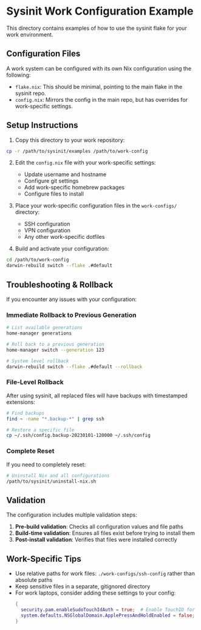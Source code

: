 # Sysinit Work Configuration Example

This directory contains examples of how to use the sysinit flake for your work environment.

## Configuration Files

A work system can be configured with its own Nix configuration using the following:

- `flake.nix`: This should be minimal, pointing to the main flake in the sysinit repo.
- `config.nix`: Mirrors the config in the main repo, but has overrides for work-specific settings.

## Setup Instructions

1. Copy this directory to your work repository:

```bash
cp -r /path/to/sysinit/examples /path/to/work-config
```

2. Edit the `config.nix` file with your work-specific settings:
   - Update username and hostname
   - Configure git settings
   - Add work-specific homebrew packages
   - Configure files to install

3. Place your work-specific configuration files in the `work-configs/` directory:
   - SSH configuration
   - VPN configuration
   - Any other work-specific dotfiles

4. Build and activate your configuration:

```bash
cd /path/to/work-config
darwin-rebuild switch --flake .#default
```

## Troubleshooting & Rollback

If you encounter any issues with your configuration:

### Immediate Rollback to Previous Generation

```bash
# List available generations
home-manager generations

# Roll back to a previous generation
home-manager switch --generation 123

# System level rollback
darwin-rebuild switch --flake .#default --rollback
```

### File-Level Rollback

After using sysinit, all replaced files will have backups with timestamped extensions:

```bash
# Find backups
find ~ -name "*.backup-*" | grep ssh

# Restore a specific file
cp ~/.ssh/config.backup-20230101-120000 ~/.ssh/config
```

### Complete Reset

If you need to completely reset:

```bash
# Uninstall Nix and all configurations
/path/to/sysinit/uninstall-nix.sh
```

## Validation

The configuration includes multiple validation steps:

1. **Pre-build validation**: Checks all configuration values and file paths
2. **Build-time validation**: Ensures all files exist before trying to install them
3. **Post-install validation**: Verifies that files were installed correctly

## Work-Specific Tips

- Use relative paths for work files: `./work-configs/ssh-config` rather than absolute paths
- Keep sensitive files in a separate, gitignored directory
- For work laptops, consider adding these settings to your config:
  ```nix
  {
    security.pam.enableSudoTouchIdAuth = true;  # Enable TouchID for sudo
    system.defaults.NSGlobalDomain.ApplePressAndHoldEnabled = false;  # Better for coding
  }
  ```
